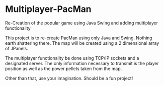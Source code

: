 # Multiplayer-PacMan
Re-Creation of the popular game using Java Swing and adding multiplayer functionality

This project is to re-create PacMan using only Java and Swing.  Nothing earth shattering there.  The map will be created using a 2 dimensional array of JPanels.

The multiplayer functionality be done using TCP/IP sockets and a designated server.  The only information necessary to transmit is the player position as well as the power pellets taken from the map.

Other than that, use your imagination.  Should be a fun project!

